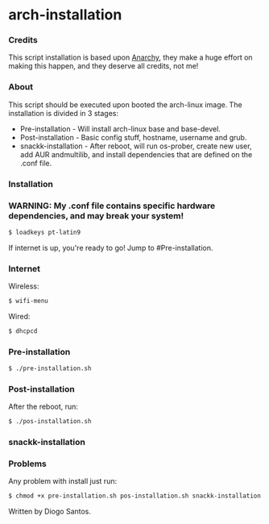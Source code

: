 # arch-installation

### Credits

This script installation is based upon [Anarchy](https://github.com/magnunleno/Anarchy), they make a huge effort on making this happen, and they deserve all credits, not me!

### About

This script should be executed upon booted the arch-linux image. The installation is divided in 3 stages:
* Pre-installation - Will install arch-linux base and base-devel.
* Post-installation - Basic config stuff, hostname, username and grub.
* snackk-installation - After reboot, will run os-prober, create new user, add AUR andmultilib, and install dependencies that are defined on the .conf file.

### Installation
### WARNING: My .conf file contains specific hardware dependencies, and may break your system!

```sh
$ loadkeys pt-latin9
```
If internet is up, you're ready to go! Jump to #Pre-installation.

### Internet
Wireless:
```sh
$ wifi-menu
```

Wired:
```sh
$ dhcpcd
```

 ### Pre-installation
```sh
$ ./pre-installation.sh
```

 ### Post-installation
After the reboot, run:
```sh
$ ./pos-installation.sh
```

 ### snackk-installation
 
 ### Problems
Any problem with install just run:
```sh
$ chmod +x pre-installation.sh pos-installation.sh snackk-installation.sh
```
  
  Written by Diogo Santos.
